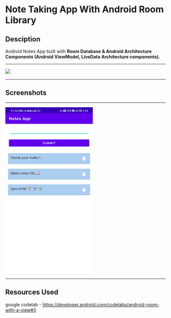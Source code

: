# Note Taking App With Android Room Library


## Desciption

Android Notes App built with **Room Database & Android Architecture Components (Android ViewModel, LiveData Architecture components).**

-----------------------

<img src ="https://developer.android.com/codelabs/android-room-with-a-view/img/a7da8f5ea91bac52.png">

-----------------------

## Screenshots
-----------------------
 
<img src = "https://github.com/tanishq1306/NotesApp/blob/main/ss.jpg" height = 520, width = 275>

-----------------------

## Resources Used 
google codelab - https://developer.android.com/codelabs/android-room-with-a-view#0
